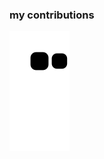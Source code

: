 ### my contributions
![](https://raw.githubusercontent.com/songxiaoyuwyze/songxiaoyuwyze/main/assets/github-contribution-grid-snake.svg)



